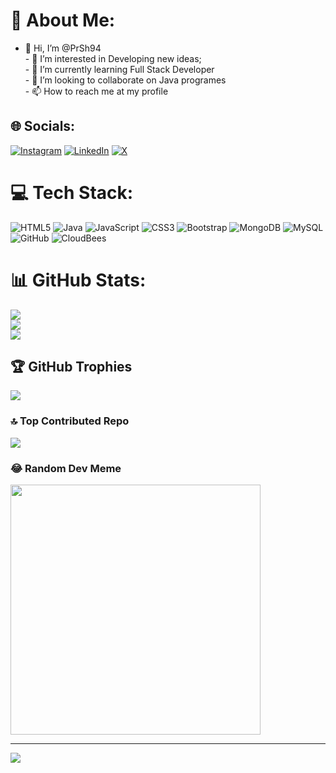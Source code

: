 # 💫 About Me:
- 👋 Hi, I’m @PrSh94<br>- 👀 I’m interested in Developing new ideas;<br>- 🌱 I’m currently learning Full Stack Developer<br>- 💞️ I’m looking to collaborate on Java programes<br>- 📫 How to reach me at my profile


## 🌐 Socials:
[![Instagram](https://img.shields.io/badge/Instagram-%23E4405F.svg?logo=Instagram&logoColor=white)](https://instagram.com/code.withashu) [![LinkedIn](https://img.shields.io/badge/LinkedIn-%230077B5.svg?logo=linkedin&logoColor=white)](https://linkedin.com/in/prashantsharma94) [![X](https://img.shields.io/badge/X-black.svg?logo=X&logoColor=white)](https://x.com/codeWithAshu1) 

# 💻 Tech Stack:
![HTML5](https://img.shields.io/badge/html5-%23E34F26.svg?style=for-the-badge&logo=html5&logoColor=white) ![Java](https://img.shields.io/badge/java-%23ED8B00.svg?style=for-the-badge&logo=openjdk&logoColor=white) ![JavaScript](https://img.shields.io/badge/javascript-%23323330.svg?style=for-the-badge&logo=javascript&logoColor=%23F7DF1E) ![CSS3](https://img.shields.io/badge/css3-%231572B6.svg?style=for-the-badge&logo=css3&logoColor=white) ![Bootstrap](https://img.shields.io/badge/bootstrap-%238511FA.svg?style=for-the-badge&logo=bootstrap&logoColor=white) ![MongoDB](https://img.shields.io/badge/MongoDB-%234ea94b.svg?style=for-the-badge&logo=mongodb&logoColor=white) ![MySQL](https://img.shields.io/badge/mysql-4479A1.svg?style=for-the-badge&logo=mysql&logoColor=white) ![GitHub](https://img.shields.io/badge/github-%23121011.svg?style=for-the-badge&logo=github&logoColor=white) ![CloudBees](https://img.shields.io/badge/CloudBees-1997B5&?logo=cloudbees&logoColor=white&style=for-the-badge)
# 📊 GitHub Stats:
![](https://github-readme-stats.vercel.app/api?username=prsh94&theme=radical&hide_border=false&include_all_commits=true&count_private=true)<br/>
![](https://github-readme-streak-stats.herokuapp.com/?user=prsh94&theme=radical&hide_border=false)<br/>
![](https://github-readme-stats.vercel.app/api/top-langs/?username=prsh94&theme=radical&hide_border=false&include_all_commits=true&count_private=true&layout=compact)

## 🏆 GitHub Trophies
![](https://github-profile-trophy.vercel.app/?username=prsh94&theme=monokai&no-frame=false&no-bg=true&margin-w=4)

### 🔝 Top Contributed Repo
![](https://github-contributor-stats.vercel.app/api?username=prsh94&limit=5&theme=dark&combine_all_yearly_contributions=true)

### 😂 Random Dev Meme
<img src='https://memer-new.vercel.app/' style="height: 400px;"/>

---
[![](https://visitcount.itsvg.in/api?id=prsh94&icon=6&color=8)](https://visitcount.itsvg.in)

<!-- Proudly created with GPRM ( https://gprm.itsvg.in ) -->
